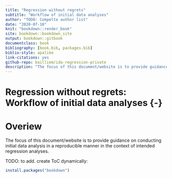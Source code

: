 ```yaml
--- 
title: "Regression without regrets"
subtitle: "Workflow of initial data analyses"
author: "TODO: Compelte author list"
date: "2020-07-10"
knit: "bookdown::render_book"
site: bookdown::bookdown_site
output: bookdown::gitbook
documentclass: book
bibliography: [book.bib, packages.bib]
biblio-style: apalike
link-citations: yes
github-repo: bailliem/ida-regression-private
description: "The focus of this document/website is to provide guidance on conducting initial data analysis in a reproducible manner in the context of intended regression analyses."
---
```



# Regression without regrets: Workflow of initial data analyses {-}

# Overiew




The focus of this document/website is to provide guidance on conducting initial data analysis in a reproducible manner in the context of intended regression analyses.

TODO: to add. create ToC dynamically:




```r
install.packages("bookdown")
```



